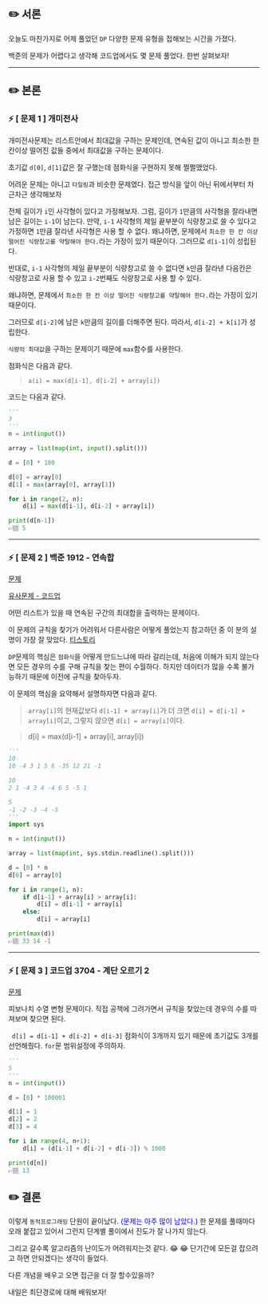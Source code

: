 ## ✏️ 서론
오늘도 마찬가지로 어제 풀었던 `DP` 다양한 문제 유형을 접해보는 시간을 가졌다.

백준의 문제가 어렵다고 생각해 코드업에서도 몇 문제 풀었다.
한번 살펴보자!

---

## ✏️ 본론
### ⚡️ [ 문제 1 ] 개미전사
개미전사문제는 리스트안에서 최대값을 구하는 문제인데, 연속된 값이 아니고 최소한 한 칸이상 떨어진 값들 중에서 최대값을 구하는 문제이다.

초기값 `d[0]`, `d[1]`값은 잘 구했는데
점화식을 구현하지 못해 쩔쩔맸었다.

어려운 문제는 아니고 `타일링`과 비슷한 문제였다.
접근 방식을 앞이 아닌 뒤에서부터 차근차근 생각해보자

전체 길이가 `i`인 사각형이 있다고 가정해보자.
그럼, 길이가 `1`만큼의 사각형을 잘라내면 남은 길이는 `i-1`이 남는다.
만약, `i-1` 사각형의 제일 끝부분이 식량창고로 쓸 수 있다고 가정하면 `1`만큼 잘라낸 사각형은 사용 할 수 없다.
왜냐하면, 문제에서 `최소한 한 칸 이상 떨어진 식량창고를 약탈해야 한다.`라는 가정이 있기 때문이다.
그러므로 `d[i-1]`이 성립된다.

반대로, `i-1` 사각형의 제일 끝부분이 식량창고로 쓸 수 없다면 `k`만큼 잘라낸 다음칸은 식량창고로 사용 할 수 있고 `i-2`번째도 식량창고로 사용 할 수 있다. 

왜냐하면, 문제에서 `최소한 한 칸 이상 떨어진 식량창고를 약탈해야 한다.`라는 가정이 있기 때문이다.

그러므로 `d[i-2]`에 남은 `k`만큼의 길이를 더해주면 된다. 
따라서, `d[i-2] + k[i]`가 성립한다.

`식량의 최대값`을 구하는 문제이기 때문에 `max`함수를 사용한다. 

점화식은 다음과 같다.
> `a(i) = max(d[i-1], d[i-2] + array[i])` 

코드는 다음과 같다.
```python
'''
3
'''
n = int(input())

array = list(map(int, input().split()))

d = [0] * 100

d[0] = array[0]
d[1] = max(array[0], array[1])

for i in range(2, n):
    d[i] = max(d[i-1], d[i-2] + array[i])

print(d[n-1])
👉🏽 5
```
---

### ⚡️ [ 문제 2 ] 백준 1912 - 연속합
<a href='https://www.acmicpc.net/problem/1912'> 문제 </a>

<a href='https://codeup.kr/problem.php?id=3705'> 유사문제 - 코드업 </a> 

어떤 리스트가 있을 때 연속된 구간의 최대합을 출력하는 문제이다.

이 문제의 규칙을 찾기가 어려워서 다른사람은 어떻게 풀었는지 참고하던 중 이 분의 설명이 가장 잘 맞았다.
<a href='https://nerogarret.tistory.com/40'>
티스토리</a>

`DP`문제의 핵심은 `점화식`을 어떻게 만드느냐에 따라 갈리는데, 처음에 이해가 되지 않는다면 모든 경우의 수를 구해 규칙을 찾는 편이 수월하다. 하지만 데이터가 많을 수록 불가능하기 때문에 이전에 규칙을 찾아두자.

이 문제의 핵심을 요약해서 설명하자면 다음과 같다.

> `array[i]`의 현재값보다 `d[i-1] + array[i]`가 더 크면 `d[i] = d[i-1] + array[i]`이고, 
> 그렇지 않으면 `d[i] = array[i]`이다.

> d[i] = max(d[i-1] + array[i], array[i])

```python
'''
10
10 -4 3 1 5 6 -35 12 21 -1

10
2 1 -4 3 4 -4 6 5 -5 1

5
-1 -2 -3 -4 -5
'''
import sys

n = int(input())

array = list(map(int, sys.stdin.readline().split()))

d = [0] * n
d[0] = array[0]

for i in range(1, n):
    if d[i-1] + array[i] > array[i]:
        d[i] = d[i-1] + array[i]
    else:
        d[i] = array[i]

print(max(d))
👉🏽 33 14 -1
```
---

### ⚡️ [ 문제 3 ] 코드업 3704 - 계단 오르기 2
<a href='https://codeup.kr/problem.php?id=3704'> 문제 </a>

피보나치 수열 변형 문제이다.
직접 공책에 그려가면서 규칙을 찾았는데 경우의 수를 따져보며 찾으면 된다.

` d[i] = d[i-1] + d[i-2] + d[i-3]`
점화식이 3개까지 있기 때문에 초기값도 3개를 선언해줬다. 
`for`문 범위설정에 주의하자.

```python
'''
5
'''
n = int(input())

d = [0] * 100001

d[1] = 1
d[2] = 2
d[3] = 4

for i in range(4, n+1):
    d[i] = (d[i-1] + d[i-2] + d[i-3]) % 1000

print(d[n])
👉🏽 13
```

## ✏️ 결론
이렇게 `동적프로그래밍` 단원이 끝이났다.
<span style='color:blue'>(문제는 아주 많이 남았다.)</span>
한 문제를 풀때마다 오래 붙잡고 있어서 그런지 단계별 풀이에서 진도가 잘 나가지 않는다.

그리고 갈수록 알고리즘의 난이도가 어려워지는것 같다. 😂 😂
단기간에 모든걸 잡으려고 하면 안되겠다는 생각이 들었다.

다른 개념을 배우고 오면 접근을 더 잘 할수있을까?

내일은 최단경로에 대해 배워보자!


